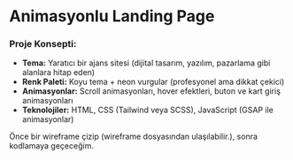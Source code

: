 <h1>Animasyonlu Landing Page</h1>

<h3>Proje Konsepti:</h3>

<ul>
  <li><b>Tema:</b> Yaratıcı bir ajans sitesi (dijital tasarım, yazılım, pazarlama gibi alanlara hitap eden)</li>
  <li><b>Renk Paleti:</b> Koyu tema + neon vurgular (profesyonel ama dikkat çekici)</li>
  <li><b>Animasyonlar:</b> Scroll animasyonları, hover efektleri, buton ve kart giriş animasyonları</li>
  <li><b>Teknolojiler:</b> HTML, CSS (Tailwind veya SCSS), JavaScript (GSAP ile animasyonlar)</li>
</ul>

<p>Önce bir wireframe çizip (wireframe dosyasından ulaşılabilir.), sonra kodlamaya geçeceğim.</p>

